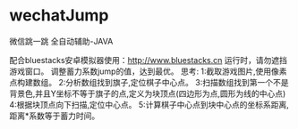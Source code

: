 # wechatJump
微信跳一跳 全自动辅助-JAVA

配合bluestacks安卓模拟器使用：http://www.bluestacks.cn
运行时，请勿遮挡游戏窗口。
调整蓄力系数jump的值，达到最优。
思考:
    1:截取游戏图片,使用像素点构建数组。
    2:分析数组找到旗子,定位棋子中心点。
    3:扫描数组找到第一个不是背景色,并且Y坐标不等于旗子的点,定义为块顶点(四边形为点,圆形为线的中心点)
    4:根据块顶点向下扫描,定位中心点。
    5:计算棋子中心点到块中心点的坐标系距离,距离*系数等于蓄力时间。
